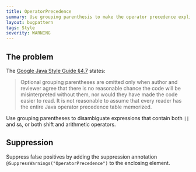 ```yaml
---
title: OperatorPrecedence
summary: Use grouping parenthesis to make the operator precedence explicit
layout: bugpattern
tags: Style
severity: WARNING
---
```


<!--
*** AUTO-GENERATED, DO NOT MODIFY ***
To make changes, edit the @BugPattern annotation or the explanation in docs/bugpattern.
-->

## The problem
The [Google Java Style Guide §4.7][style] states:

> Optional grouping parentheses are omitted only when author and reviewer agree
> that there is no reasonable chance the code will be misinterpreted without
> them, nor would they have made the code easier to read. It is not reasonable
> to assume that every reader has the entire Java operator precedence table
> memorized.

[style]:
https://google.github.io/styleguide/javaguide.html#s4.7-grouping-parentheses

Use grouping parentheses to disambiguate expressions that contain both `||` and
`&&`, or both shift and arithmetic operators.

## Suppression
Suppress false positives by adding the suppression annotation `@SuppressWarnings("OperatorPrecedence")` to the enclosing element.
